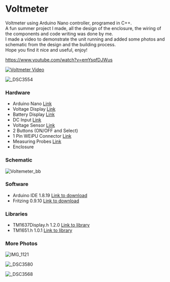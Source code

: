 # Voltmeter
Voltmeter using Arduino Nano controller, programed in C++.  
A fun summer project I made, all the design of the enclosure, the wiring of the components and code writing was done by me.  
I made a video to demonstrate the unit running and added some photos and schematic from the design and the building process.  
Hope you find it nice and useful, enjoy!  

https://www.youtube.com/watch?v=emYsqfDJWus

[![Voltmeter Video](https://user-images.githubusercontent.com/8725819/185801137-a06b8ec3-c2a9-43a9-b10f-198f0be3c720.jpg)](https://www.youtube.com/watch?v=emYsqfDJWus "Voltmeter")

![_DSC3554](https://user-images.githubusercontent.com/8725819/185789501-dc657011-edd3-43fe-a98c-13cb5040c4e4.JPG)

### Hardware

- Arduino Nano [Link](https://www.amazon.com/Arduino-Nano-Every-Single-Board/dp/B07VX7MX27?ref_=ast_sto_dp&th=1&psc=1 "Link")
- Voltage Display [Link](https://www.aliexpress.com/item/2027331863.html?spm=a2g0o.order_list.0.0.20b61802aaYUQy "Link")
- Battery Display [Link](https://www.aliexpress.com/item/32524742532.html?spm=a2g0o.store_pc_groupList.8148356.45.6893514e5FC4eX&pdp_npi=2%40dis%21ILS%21₪%207.99%21₪%207.99%21₪%207.99%21%21%21%21%400b0a187916610936723415899e85b2%2157554858817%21sh "Link")
- DC Input [Link](https://www.aliexpress.com/item/32809424313.html?spm=a2g0o.order_detail.0.0.66f0f19cluXk6P "Link")
- Voltage Sensor [Link](https://www.aliexpress.com/item/1972344997.html?spm=a2g0o.order_detail.0.0.2ce7f19cah4r4Z "Link")
- 2 Buttons (ON/OFF and Select)
- 1 Pin WEiPU Connector [Link](https://www.aliexpress.com/item/1005003838535514.html?spm=a2g0o.productlist.0.0.6c6f4ca3uyjZg7&algo_pvid=1ab9cd09-6763-4a72-8d25-caaff75111e9&aem_p4p_detail=2022082109355710614679779574080005240343&algo_exp_id=1ab9cd09-6763-4a72-8d25-caaff75111e9-0&pdp_ext_f=%7B%22sku_id%22%3A%2212000027310325059%22%7D&pdp_npi=2%40dis%21ILS%2116.28%2112.22%21%21%217.39%21%21%402100bb4916610997574904867e284f%2112000027310325059%21sea&curPageLogUid=0YPdXY6NiKNk&ad_pvid=2022082109355710614679779574080005240343_1 "Link")
- Measuring Probes [Link](https://www.aliexpress.com/item/1005002260991912.html?spm=a2g0o.productlist.0.0.71d5172abGf9GJ&algo_pvid=d536426a-171f-4489-a4e5-938e45bf3424&aem_p4p_detail=2022082109350111919225861032640024491374&algo_exp_id=d536426a-171f-4489-a4e5-938e45bf3424-0&pdp_ext_f=%7B%22sku_id%22%3A%2212000019844952351%22%7D&pdp_npi=2%40dis%21ILS%2121.08%2114.75%2112.65%21%21%21%21%400b0a0ae216610997015494102e7830%2112000019844952351%21sea&curPageLogUid=rUsUxX2v6waY&ad_pvid=2022082109350111919225861032640024491374_1 "Link")
- Enclosure

### Schematic

![Voltemeter_bb](https://user-images.githubusercontent.com/8725819/177581220-f39f45c1-a79d-4c18-978d-5488b2d3ee23.png)


### Software

- Arduino IDE 1.8.19 [Link to download](https://www.arduino.cc/en/software "Link to download")
- Fritzing 0.9.10 [Link to download](https://fritzing.org/download/ "Link to download")


### Libraries

- TM1637Display.h 1.2.0 [Link to library](https://github.com/avishorp/TM1637 "Link to library")
- TM1651.h 1.0.1 [Link to library](https://github.com/freekode/TM1651 "Link to library")

### More Photos

![IMG_1121](https://user-images.githubusercontent.com/8725819/185801219-0e97f4f7-027e-4688-9b36-0508fee9ea29.jpg)

![_DSC3580](https://user-images.githubusercontent.com/8725819/185801298-d7df02eb-8845-41c3-9378-20d72a323c91.jpg)

![_DSC3568](https://user-images.githubusercontent.com/8725819/185801340-e52ccfac-6451-4799-93b8-55ba6ad32996.jpg)

